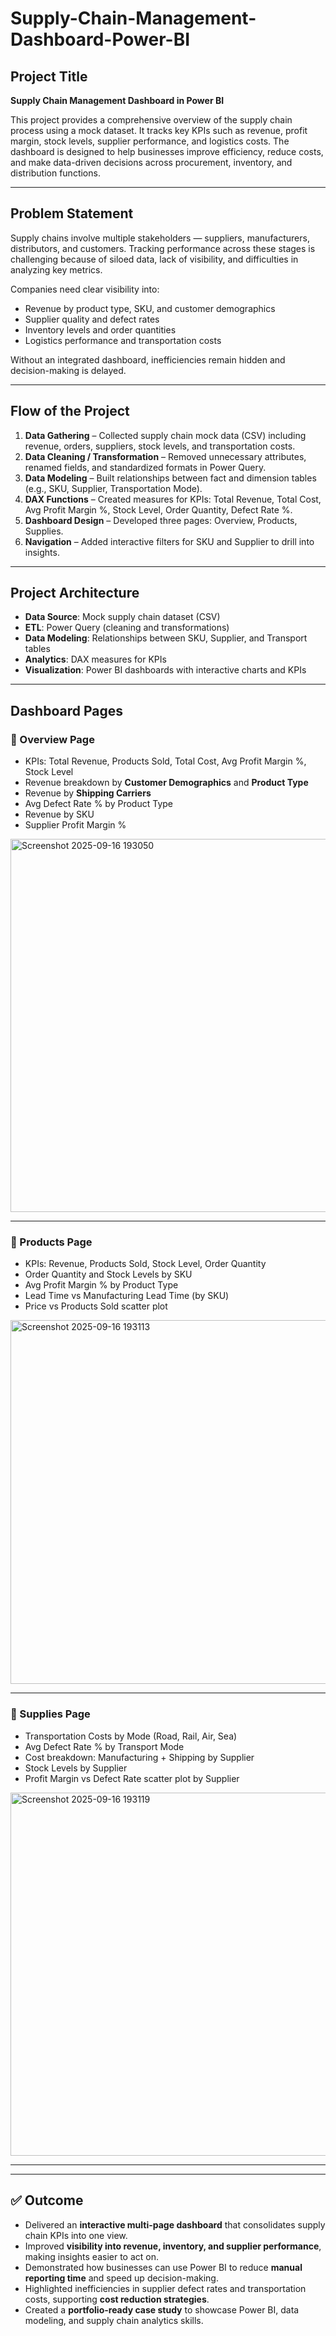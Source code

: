 # Supply-Chain-Management-Dashboard-Power-BI

## Project Title
**Supply Chain Management Dashboard in Power BI**  

This project provides a comprehensive overview of the supply chain process using a mock dataset. It tracks key KPIs such as revenue, profit margin, stock levels, supplier performance, and logistics costs. The dashboard is designed to help businesses improve efficiency, reduce costs, and make data-driven decisions across procurement, inventory, and distribution functions.

---

## Problem Statement
Supply chains involve multiple stakeholders — suppliers, manufacturers, distributors, and customers. Tracking performance across these stages is challenging because of siloed data, lack of visibility, and difficulties in analyzing key metrics.  

Companies need clear visibility into:
- Revenue by product type, SKU, and customer demographics  
- Supplier quality and defect rates  
- Inventory levels and order quantities  
- Logistics performance and transportation costs  

Without an integrated dashboard, inefficiencies remain hidden and decision-making is delayed.

---

## Flow of the Project
1. **Data Gathering** – Collected supply chain mock data (CSV) including revenue, orders, suppliers, stock levels, and transportation costs.  
2. **Data Cleaning / Transformation** – Removed unnecessary attributes, renamed fields, and standardized formats in Power Query.  
3. **Data Modeling** – Built relationships between fact and dimension tables (e.g., SKU, Supplier, Transportation Mode).  
4. **DAX Functions** – Created measures for KPIs: Total Revenue, Total Cost, Avg Profit Margin %, Stock Level, Order Quantity, Defect Rate %.  
5. **Dashboard Design** – Developed three pages: Overview, Products, Supplies.  
6. **Navigation** – Added interactive filters for SKU and Supplier to drill into insights.  

---

## Project Architecture
- **Data Source**: Mock supply chain dataset (CSV)  
- **ETL**: Power Query (cleaning and transformations)  
- **Data Modeling**: Relationships between SKU, Supplier, and Transport tables  
- **Analytics**: DAX measures for KPIs  
- **Visualization**: Power BI dashboards with interactive charts and KPIs  

---

## Dashboard Pages

### 🔹 Overview Page
- KPIs: Total Revenue, Products Sold, Total Cost, Avg Profit Margin %, Stock Level  
- Revenue breakdown by **Customer Demographics** and **Product Type**  
- Revenue by **Shipping Carriers**  
- Avg Defect Rate % by Product Type  
- Revenue by SKU  
- Supplier Profit Margin %  
<img width="1086" height="597" alt="Screenshot 2025-09-16 193050" src="https://github.com/user-attachments/assets/0ae09c62-6901-4918-b8cd-afd8ce4af235" />

---

### 🔹 Products Page
- KPIs: Revenue, Products Sold, Stock Level, Order Quantity  
- Order Quantity and Stock Levels by SKU  
- Avg Profit Margin % by Product Type  
- Lead Time vs Manufacturing Lead Time (by SKU)  
- Price vs Products Sold scatter plot  
<img width="1059" height="582" alt="Screenshot 2025-09-16 193113" src="https://github.com/user-attachments/assets/8d33d25a-0bfa-4f67-8cb4-5f6953bfa621" />

---

### 🔹 Supplies Page
- Transportation Costs by Mode (Road, Rail, Air, Sea)  
- Avg Defect Rate % by Transport Mode  
- Cost breakdown: Manufacturing + Shipping by Supplier  
- Stock Levels by Supplier  
- Profit Margin vs Defect Rate scatter plot by Supplier  
<img width="1061" height="581" alt="Screenshot 2025-09-16 193119" src="https://github.com/user-attachments/assets/d672c1b2-428c-4fbc-8444-0a6785fd8e50" />

---


---

## ✅ Outcome
- Delivered an **interactive multi-page dashboard** that consolidates supply chain KPIs into one view.  
- Improved **visibility into revenue, inventory, and supplier performance**, making insights easier to act on.  
- Demonstrated how businesses can use Power BI to reduce **manual reporting time** and speed up decision-making.  
- Highlighted inefficiencies in supplier defect rates and transportation costs, supporting **cost reduction strategies**.  
- Created a **portfolio-ready case study** to showcase Power BI, data modeling, and supply chain analytics skills.  

